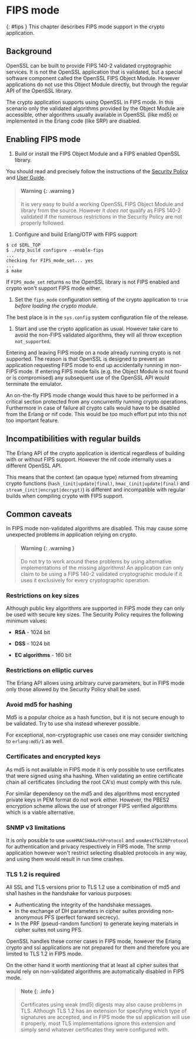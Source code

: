 <!--
%CopyrightBegin%

Copyright Ericsson AB 2023. All Rights Reserved.

Licensed under the Apache License, Version 2.0 (the "License");
you may not use this file except in compliance with the License.
You may obtain a copy of the License at

    http://www.apache.org/licenses/LICENSE-2.0

Unless required by applicable law or agreed to in writing, software
distributed under the License is distributed on an "AS IS" BASIS,
WITHOUT WARRANTIES OR CONDITIONS OF ANY KIND, either express or implied.
See the License for the specific language governing permissions and
limitations under the License.

%CopyrightEnd%
-->
# FIPS mode

[](){: #fips } This chapter describes FIPS mode support in the crypto
application.

## Background

OpenSSL can be built to provide FIPS 140-2 validated cryptographic services. It
is not the OpenSSL application that is validated, but a special software
component called the OpenSSL FIPS Object Module. However applications do not use
this Object Module directly, but through the regular API of the OpenSSL library.

The crypto application supports using OpenSSL in FIPS mode. In this scenario
only the validated algorithms provided by the Object Module are accessible,
other algorithms usually available in OpenSSL (like md5) or implemented in the
Erlang code (like SRP) are disabled.

## Enabling FIPS mode

1. Build or install the FIPS Object Module and a FIPS enabled OpenSSL library.

You should read and precisely follow the instructions of the
[Security Policy](http://csrc.nist.gov/groups/STM/cmvp/documents/140-1/140sp/140sp1747.pdf)
and [User Guide](https://www.openssl.org/docs/fips/UserGuide-2.0.pdf).

> #### Warning {: .warning }
>
> It is very easy to build a working OpenSSL FIPS Object Module and library from
> the source. However it _does not_ qualify as FIPS 140-2 validated if the
> numerous restrictions in the Security Policy are not properly followed.

1. Configure and build Erlang/OTP with FIPS support:

```text
$ cd $ERL_TOP
$ ./otp_build configure --enable-fips
...
checking for FIPS_mode_set... yes
...
$ make
```

If `FIPS_mode_set` returns `no` the OpenSSL library is not FIPS enabled and
crypto won't support FIPS mode either.

1. Set the `fips_mode` configuration setting of the crypto application to `true`
   _before loading the crypto module_.

The best place is in the `sys.config` system configuration file of the release.

1. Start and use the crypto application as usual. However take care to avoid the
   non-FIPS validated algorithms, they will all throw exception `not_supported`.

Entering and leaving FIPS mode on a node already running crypto is not
supported. The reason is that OpenSSL is designed to prevent an application
requesting FIPS mode to end up accidentally running in non-FIPS mode. If
entering FIPS mode fails (e.g. the Object Module is not found or is compromised)
any subsequent use of the OpenSSL API would terminate the emulator.

An on-the-fly FIPS mode change would thus have to be performed in a critical
section protected from any concurrently running crypto operations. Furthermore
in case of failure all crypto calls would have to be disabled from the Erlang or
nif code. This would be too much effort put into this not too important feature.

## Incompatibilities with regular builds

The Erlang API of the crypto application is identical regardless of building
with or without FIPS support. However the nif code internally uses a different
OpenSSL API.

This means that the context (an opaque type) returned from streaming crypto
functions (`hash_(init|update|final)`, `hmac_(init|update|final)` and
`stream_(init|encrypt|decrypt)`) is different and incompatible with regular
builds when compiling crypto with FIPS support.

## Common caveats

In FIPS mode non-validated algorithms are disabled. This may cause some
unexpected problems in application relying on crypto.

> #### Warning {: .warning }
>
> Do not try to work around these problems by using alternative implementations
> of the missing algorithms\! An application can only claim to be using a FIPS
> 140-2 validated cryptographic module if it uses it exclusively for every
> cryptographic operation.

### Restrictions on key sizes

Although public key algorithms are supported in FIPS mode they can only be used
with secure key sizes. The Security Policy requires the following minimum
values:

- **RSA** - 1024 bit

- **DSS** - 1024 bit

- **EC algorithms** - 160 bit

### Restrictions on elliptic curves

The Erlang API allows using arbitrary curve parameters, but in FIPS mode only
those allowed by the Security Policy shall be used.

### Avoid md5 for hashing

Md5 is a popular choice as a hash function, but it is not secure enough to be
validated. Try to use sha instead wherever possible.

For exceptional, non-cryptographic use cases one may consider switching to
`erlang:md5/1` as well.

### Certificates and encrypted keys

As md5 is not available in FIPS mode it is only possible to use certificates
that were signed using sha hashing. When validating an entire certificate chain
all certificates (including the root CA's) must comply with this rule.

For similar dependency on the md5 and des algorithms most encrypted private keys
in PEM format do not work either. However, the PBES2 encryption scheme allows
the use of stronger FIPS verified algorithms which is a viable alternative.

### SNMP v3 limitations

It is only possible to use `usmHMACSHAAuthProtocol` and `usmAesCfb128Protocol`
for authentication and privacy respectively in FIPS mode. The snmp application
however won't restrict selecting disabled protocols in any way, and using them
would result in run time crashes.

### TLS 1.2 is required

All SSL and TLS versions prior to TLS 1.2 use a combination of md5 and sha1
hashes in the handshake for various purposes:

- Authenticating the integrity of the handshake messages.
- In the exchange of DH parameters in cipher suites providing non-anonymous PFS
  (perfect forward secrecy).
- In the PRF (pseud-random function) to generate keying materials in cipher
  suites not using PFS.

OpenSSL handles these corner cases in FIPS mode, however the Erlang crypto and
ssl applications are not prepared for them and therefore you are limited to TLS
1.2 in FIPS mode.

On the other hand it worth mentioning that at least all cipher suites that would
rely on non-validated algorithms are automatically disabled in FIPS mode.

> #### Note {: .info }
>
> Certificates using weak (md5) digests may also cause problems in TLS. Although
> TLS 1.2 has an extension for specifying which type of signatures are accepted,
> and in FIPS mode the ssl application will use it properly, most TLS
> implementations ignore this extension and simply send whatever certificates
> they were configured with.
